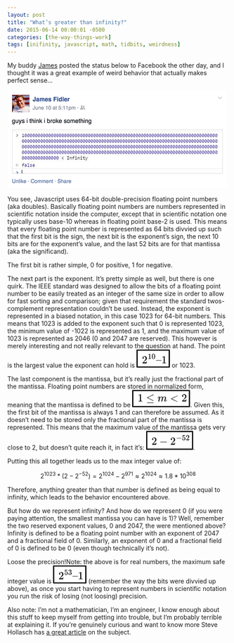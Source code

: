 ```yaml
---
layout: post
title: "What’s greater than infinity?"
date: 2015-06-14 00:00:01 -0500
categories: [the-way-things-work]
tags: [inifinity, javascript, math, tidbits, weirdness]
---
```

My buddy [James][james] posted the status below to Facebook the other day, and I thought it was a great example of weird behavior that actually makes perfect sense…

![I think I broke something](/assets/img/posts/infinity.png)

You see, Javascript uses 64-bit double-precision floating point numbers (aka doubles). Basically floating point numbers are numbers represented in scientific notation inside the computer, except that in scientific notation one typically uses base-10 whereas in floating point base-2 is used. This means that every floating point number is represented as 64 bits divvied up such that the first bit is the sign, the next bit is the exponent’s sign, the next 10 bits are for the exponent’s value, and the last 52 bits are for that mantissa (aka the significand).

The first bit is rather simple, 0 for positive, 1 for negative.

The next part is the exponent. It’s pretty simple as well, but there is one quirk. The IEEE standard was designed to allow the bits of a floating point number to be easily treated as an integer of the same size in order to allow for fast sorting and comparison; given that requirement the standard twos-complement representation couldn’t be used. Instead, the exponent is represented in a biased notation, in this case 1023 for 64-bit numbers. This means that 1023 is added to the exponent such that 0 is represented 1023, the minimum value of -1022 is represented as 1, and the maximum value of 1023 is represented as 2046 (0 and 2047 are reserved). This however is merely interesting and not really relevant to the question at hand. The point is the largest value the exponent can hold is ![2^10 – 1](/assets/img/posts/infinity-2-10-1.png) or 1023.

The last component is the mantissa, but it’s really just the fractional part of the mantissa. Floating point numbers are stored in normalized form, meaning that the mantissa is defined to be ![1 <= m < 2](/assets/img/posts/infinity-1-m-2.png). Given this, the first bit of the mantissa is always 1 and can therefore be assumed. As it doesn’t need to be stored only the fractional part of the mantissa is represented. This means that the maximum value of the mantissa gets very close to 2, but doesn’t quite reach it, in fact it’s: ![2-2^-52](/assets/img/posts/infinity-2-2-52.png).

Putting this all together leads us to the max integer value of:

$$
2^{1023}*(2-2^{-52})=2^{1024}-2^{971} \approx 2^{1024} \approx 1.8*10^{308}
$$

Therefore, anything greater than that number is defined as being equal to infinity, which leads to the behavior encountered above.

But how do we represent infinity? And how do we represent 0 (if you were paying attention, the smallest mantissa you can have is 1)? Well, remember the two reserved exponent values, 0 and 2047, the were mentioned above? Infinity is defined to be a floating point number with an exponent of 2047 and a fractional field of 0. Similarly, an exponent of 0 and a fractional field of 0 is defined to be 0 (even though technically it’s not).

Loose the precision!Note: the above is for real numbers, the maximum safe integer value is ![2^53 – 1](/assets/img/posts/infinity-2-53-1.png) (remember the way the bits were divvied up above), as once you start having to represent numbers in scientific notation you run the risk of losing (not loosing) precision.

Also note: I’m not a mathematician, I’m an engineer, I know enough about this stuff to keep myself from getting into trouble, but I’m probably terrible at explaining it. If you’re genuinely curious and want to know more Steve Hollasch has [a great article][hollasch] on the subject.

[james]: http://blg.trrrm.com/
[hollasch]: http://steve.hollasch.net/cgindex/coding/ieeefloat.html
